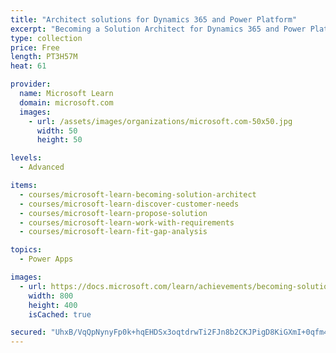 ```yaml
---
title: "Architect solutions for Dynamics 365 and Power Platform"
excerpt: "Becoming a Solution Architect for Dynamics 365 and Power Platform."
type: collection
price: Free
length: PT3H57M
heat: 61

provider:
  name: Microsoft Learn
  domain: microsoft.com
  images:
    - url: /assets/images/organizations/microsoft.com-50x50.jpg
      width: 50
      height: 50

levels:
  - Advanced

items:
  - courses/microsoft-learn-becoming-solution-architect
  - courses/microsoft-learn-discover-customer-needs
  - courses/microsoft-learn-propose-solution
  - courses/microsoft-learn-work-with-requirements
  - courses/microsoft-learn-fit-gap-analysis

topics:
  - Power Apps

images:
  - url: https://docs.microsoft.com/learn/achievements/becoming-solution-architect-social.png
    width: 800
    height: 400
    isCached: true

secured: "UhxB/VqQpNynyFp0k+hqEHDSx3oqtdrwTi2FJn8b2CKJPigD8KiGXmI+0qfm4TK3PHu6OpKQd0rPaM+oONCSazTTtyfV8K76UShuCl53UzS1hkqHEc/6sT0itiV+H9NhBkB8nonjMUUd/qbjOUhL5/yB58YwUIs4IS/Mc+nDyCRSy6PUJYdisRzW4YhcsxEvZvVH9uk+K3k6T9HNfvxfQ0LwmI6Xu9ZFfR2ibW4P/H/9SAcT9DXTAAZwb9Eud9VyHVfoawtczaOpZpXkr6aeR7cUuMPLzlzFaKSe1OGd/ACKUJyEH3o6TaebY/dZ3dpLHiXd5kbxfmxDP017kOL9GzqH4mWvuccD+pNKmJViQb4=;3uWLGQK3sx4dX2ZuP3l5Zw=="
---
```


